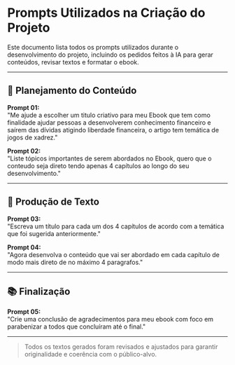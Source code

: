 # Prompts Utilizados na Criação do Projeto

Este documento lista todos os prompts utilizados durante o desenvolvimento do projeto, incluindo os pedidos feitos à IA para gerar conteúdos, revisar textos e formatar o ebook.

---

## 🧠 Planejamento do Conteúdo

**Prompt 01:**  
"Me ajude a escolher um titulo criativo para meu Ebook que tem como finalidade ajudar pessoas a desenvolverem conhecimento financeiro e saírem das dívidas atigindo liberdade financeira, o artigo tem temática de jogos de xadrez."

**Prompt 02:**  
"Liste tópicos importantes de serem abordados no Ebook, quero que o conteudo seja direto tendo apenas 4 capítulos ao longo do seu desenvolvimento."

---

## 📝 Produção de Texto

**Prompt 03:**  
"Escreva um título para cada um dos 4 capítulos de acordo com a temática que foi sugerida anteriormente."

**Prompt 04:**  
"Agora desenvolva o conteúdo que vai ser abordado em cada capítulo de modo mais direto de no máximo 4 paragrafos."

---

## 📚 Finalização

**Prompt 05:**  
"Crie uma conclusão de agradecimentos para meu ebook com foco em parabenizar a todos que concluíram até o final."

---


> Todos os textos gerados foram revisados e ajustados para garantir originalidade e coerência com o público-alvo.

